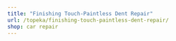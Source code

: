 ```yaml
---
title: "Finishing Touch-Paintless Dent Repair"
url: /topeka/finishing-touch-paintless-dent-repair/
shop: car repair
---
```

